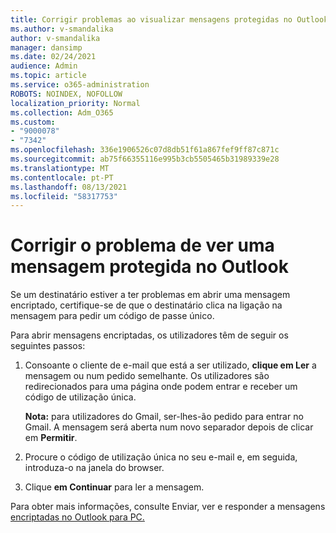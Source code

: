 ```yaml
---
title: Corrigir problemas ao visualizar mensagens protegidas no Outlook
ms.author: v-smandalika
author: v-smandalika
manager: dansimp
ms.date: 02/24/2021
audience: Admin
ms.topic: article
ms.service: o365-administration
ROBOTS: NOINDEX, NOFOLLOW
localization_priority: Normal
ms.collection: Adm_O365
ms.custom:
- "9000078"
- "7342"
ms.openlocfilehash: 336e1906526c07d8db51f61a867fef9ff87c871c
ms.sourcegitcommit: ab75f66355116e995b3cb5505465b31989339e28
ms.translationtype: MT
ms.contentlocale: pt-PT
ms.lasthandoff: 08/13/2021
ms.locfileid: "58317753"
---
```

# <a name="fix-problem-of-viewing-protected-message-in-outlook"></a>Corrigir o problema de ver uma mensagem protegida no Outlook

Se um destinatário estiver a ter problemas em abrir uma mensagem encriptado, certifique-se de que o destinatário clica na ligação na mensagem para pedir um código de passe único.

Para abrir mensagens encriptadas, os utilizadores têm de seguir os seguintes passos:

1. Consoante o cliente de e-mail que está a ser utilizado, **clique em Ler** a mensagem ou num pedido semelhante. Os utilizadores são redirecionados para uma página onde podem entrar e receber um código de utilização única.

    **Nota:** para utilizadores do Gmail, ser-lhes-ão pedido para entrar no Gmail. A mensagem será aberta num novo separador depois de clicar em **Permitir**.

2. Procure o código de utilização única no seu e-mail e, em seguida, introduza-o na janela do browser.

3. Clique **em Continuar** para ler a mensagem.

Para obter mais informações, consulte Enviar, ver e responder a mensagens [encriptadas no Outlook para PC.](https://support.microsoft.com/topic/send-view-and-reply-to-encrypted-messages-in-outlook-for-pc-eaa43495-9bbb-4fca-922a-df90dee51980)


